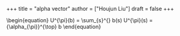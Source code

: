 +++
title = "alpha vector"
author = ["Houjun Liu"]
draft = false
+++

\begin{equation}
U^{\pi}(b) = \sum\_{s}^{} b(s) U^{\pi}(s) = {\alpha\_{\pi}}^{\top} b
\end{equation}
